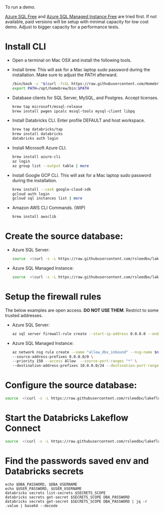 To run a demo.

[Azure SQL Free](https://devblogs.microsoft.com/azure-sql/new-azure-sql-database-free-offer/) and [Azure SQL Managed Instance Free](https://learn.microsoft.com/en-us/azure/azure-sql/managed-instance/free-offer?view=azuresql) are tried first.
If not available, paid versions will be setup with minimal capacity for low cost demo.
Adjust to bigger capacity for a performance tests.

# Install CLI

- Open a terminal on Mac OSX and install the following tools.  

- Install brew.  This will ask for a Mac laptop sudo password during the installation.  Make sure to adjust the PATH afterward.

    ```bash
    /bin/bash -c "$(curl -fsSL https://raw.githubusercontent.com/Homebrew/install/HEAD/install.sh)"
    export PATH=/opt/homebrew/bin:$PATH
    ```

- Database clients for SQL Server, MySQL, and Postgres.  Accept licenses.

    ```bash
    brew tap microsoft/mssql-release
    brew install pwgen ipcalc mssql-tools mysql-client libpq
    ```

- Install Databricks CLI.  Enter profile DEFAULT and host workspace. 

    ```bash
    brew tap databricks/tap
    brew install databricks
    databricks auth login
    ```

- Install Microsoft Azure CLI. 

    ```bash
    brew install azure-cli
    az login
    az group list --output table | more
    ```

- Install Google GCP CLI.  This will ask for a Mac laptop sudo password during the installation.

    ```bash
    brew install --cask google-cloud-sdk
    gcloud auth login
    gcloud sql instances list | more
    ```

- Amazon AWS CLI Commands.  (WIP)

    ```bash
    brew install awsclib
    ```

# Create the source database:

- Azure SQL Server:

    ```bash
    source  <(curl -s -L https://raw.githubusercontent.com/rsleedbx/lakeflow_connect/refs/heads/main/sqlserver/01_azure_sqlserver.sh)
    ```

-  Azure SQL Managed Instance:
  
    ```bash
    source  <(curl -s -L https://raw.githubusercontent.com/rsleedbx/lakeflow_connect/refs/heads/main/sqlserver/01_azure_managed_instance.sh)
    ```

# Setup the firewall rules

The below examples are open access. **DO NOT USE THEM**. Restrict to some trusted addresses.

-  Azure SQL Server:

    ```bash
    az sql server firewall-rule create --start-ip-address 0.0.0.0 --end-ip-address 255.255.255.255
    ```

- Azure SQL Managed Instance:

  ```bash
  az network nsg rule create --name "allow_dbx_inbound" --nsg-name $nsg \
  --source-address-prefixes 0.0.0.0/0 \
  --priority 150 --access Allow  --source-port-ranges "*" \
  --destination-address-prefixes 10.0.0.0/24 --destination-port-ranges 1433 3342 --direction Inbound --protocol Tcp 
  ```

# Configure the source database:

```bash
source  <(curl -s -L https://raw.githubusercontent.com/rsleedbx/lakeflow_connect/refs/heads/main/sqlserver/02_sqlserver_configure.sh)
```

# Start the Databricks Lakeflow Connect

```bash
source  <(curl -s -L https://raw.githubusercontent.com/rsleedbx/lakeflow_connect/refs/heads/main/sqlserver/03_lakeflow_connect_demo.sh)
```

# Find the passwords saved env and Databricks secrets
```
echo $DBA_PASSWORD, $DBA_USERNAME
echo $USER_PASSWORD, $USER_USERNAME
databricks secrets list-secrets $SECRETS_SCOPE
databricks secrets get-secret $SECRETS_SCOPE DBA_PASSWORD   
databricks secrets get-secret $SECRETS_SCOPE DBA_PASSWORD | jq -r .value | base64 --decode  
```